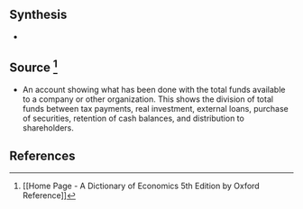 ## Synthesis
- 
## Source [^1]
- An account showing what has been done with the total funds available to a company or other organization. This shows the division of total funds between tax payments, real investment, external loans, purchase of securities, retention of cash balances, and distribution to shareholders.
## References

[^1]: [[Home Page - A Dictionary of Economics 5th Edition by Oxford Reference]]